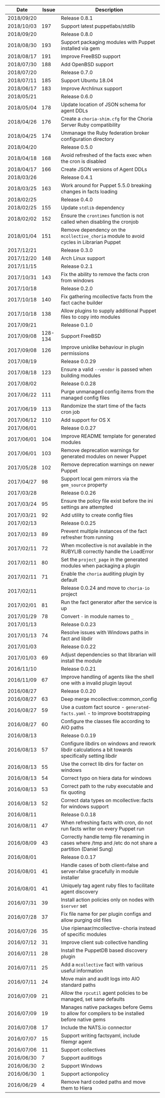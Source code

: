 |Date      |Issue|Description                                                                                              |
|----------|-----|---------------------------------------------------------------------------------------------------------|
|2018/09/20|     |Release 0.8.1                                                                                            |
|2018/10/03|197  |Support latest puppetlabs/stdlib                                                                         |
|2018/09/20|     |Release 0.8.0                                                                                            |
|2018/08/30|193  |Support packaging modules with Puppet installed via gem                                                  |
|2018/08/17|191  |Improve FreeBSD support                                                                                  |
|2018/07/30|188  |Add OpenBSD support                                                                                      |
|2018/07/20|     |Release 0.7.0                                                                                            |
|2018/07/11|185  |Support Ubuntu 18.04                                                                                     |
|2018/06/17|183  |Improve Archlinux support                                                                                |
|2018/05/21|     |Release 0.6.0                                                                                            |
|2018/05/04|178  |Update location of JSON schema for agent DDLs                                                            |
|2018/04/26|176  |Create a `choria-shim.cfg` for the Choria Server Ruby compatibility                                      |
|2018/04/25|174  |Unmanage the Ruby federation broker configuration directory                                              |
|2018/04/20|     |Release 0.5.0                                                                                            |
|2018/04/18|168  |Avoid refreshed of the facts exec when the cron is disabled                                              |
|2018/04/17|166  |Create JSON versions of Agent DDLs                                                                       |
|2018/03/26|     |Release 0.4.1                                                                                            |
|2018/03/25|163  |Work around for Puppet 5.5.0 breaking changes in facts loading                                           |
|2018/02/25|     |Release 0.4.0                                                                                            |
|2018/02/25|155  |Update `stdlib` dependency                                                                               |
|2018/02/02|152  |Ensure the `crontimes` function is not called when disabling the cronjob                                 |
|2018/01/04|151  |Remove dependency on the `mcollective_choria` module to avoid cycles in Librarian Puppet                 |
|2017/12/21|     |Release 0.3.0                                                                                            |
|2017/12/20|148  |Arch Linux support                                                                                       |
|2017/11/15|     |Release 0.2.1                                                                                            |
|2017/10/31|143  |Fix the ability to remove the facts cron from windows                                                    |
|2017/10/18|     |Release 0.2.0                                                                                            |
|2017/10/18|140  |Fix gathering mcollective facts from the fact cache builder                                              |
|2017/10/18|138  |Allow plugins to supply additional Puppet files to copy into modules                                     |
|2017/09/21|     |Release 0.1.0                                                                                            |
|2017/09/08|128-134|Support FreeBSD                                                                                        |
|2017/09/08|126  |Improve unixlike behaviour in plugin permissions                                                         |
|2017/08/19|     |Release 0.0.29                                                                                           |
|2017/08/18|123  |Ensure a valid `--vendor` is passed when building modules                                                |
|2017/08/02|     |Release 0.0.28                                                                                           |
|2017/06/22|111  |Purge unmanaged config items from the managed config files                                               |
|2017/06/19|113  |Randomize the start time of the facts cron job                                                           |
|2017/06/12|110  |Add support for OS X                                                                                     |
|2017/06/01|     |Release 0.0.27                                                                                           |
|2017/06/01|104  |Improve README template for generated modules                                                            |
|2017/06/01|103  |Remove deprecation warnings for generated modules on newer Puppet                                        |
|2017/05/28|102  |Remove deprecation warnings on newer Puppet                                                              |
|2017/04/27|98   |Support local gem mirrors via the `gem_source` property                                                  |
|2017/03/28|     |Release 0.0.26                                                                                           |
|2017/03/24|95   |Ensure the policy file exist before the ini settings are attempted                                       |
|2017/03/21|92   |Add utility to create config files                                                                       |
|2017/02/13|     |Release 0.0.25                                                                                           |
|2017/02/13|89   |Prevent multiple instances of the fact refresher from running                                            |
|2017/02/11|72   |When mcollective is not available in the RUBYLIB correctly handle the LoadError                          |
|2017/02/11|80   |Set the `project_page` in the generated modules when packaging a plugin                                  |
|2017/02/11|71   |Enable the `choria` auditing plugin by default                                                           |
|2017/02/11|     |Release 0.0.24 and move to `choria-io` project                                                           |
|2017/02/01|81   |Run the fact generator after the service is up                                                           |
|2017/01/29|78   |Convert `-` in module names to `_`                                                                       |
|2017/01/13|     |Release 0.0.23                                                                                           |
|2017/01/13|74   |Resolve issues with Windows paths in fact and libdir                                                     |
|2017/01/03|     |Release 0.0.22                                                                                           |
|2017/01/03|69   |Adjust dependencies so that librarian will install the module                                            |
|2016/11/10|     |Release 0.0.21                                                                                           |
|2016/11/09|67   |Improve handling of agents like the shell one with a invalid plugin layout                               |
|2016/08/27|     |Release 0.0.20                                                                                           |
|2016/08/27|63   |Deep merge mcollective::common_config                                                                    |
|2016/08/27|59   |Use a custom fact source - `generated-facts.yaml` - to improve bootstrapping                             |
|2016/08/27|60   |Configure the classes file according to AIO paths                                                        |
|2016/08/13|     |Release 0.0.19                                                                                           |
|2016/08/13|57   |Configure libdirs on windows and rework libdir calculations a bit towards specifically setting libdir    |
|2016/08/13|55   |Use the correct lib dirs for facter on windows                                                           |
|2016/08/13|54   |Correct typo on hiera data for windows                                                                   |
|2016/08/13|53   |Correct path to the ruby executable and fix quoting                                                      |
|2016/08/13|52   |Correct data types on mcollective::facts for windows support                                             |
|2016/08/11|     |Release 0.0.18                                                                                           |
|2016/08/11|47   |When refreshing facts with cron, do not run facts writer on every Puppet run                             |
|2016/08/09|43   |Correctly handle temp file renaming in cases where /tmp and /etc do not share a partition (Daniel Sung)  |
|2016/08/01|     |Release 0.0.17                                                                                           |
|2016/08/01|41   |Handle cases of both client=false and server=false gracefully in module installer                        |
|2016/08/01|41   |Uniquely tag agent ruby files to facilitate agent discovery                                              |
|2016/07/31|39   |Install action policies only on nodes with `$server` set                                                 |
|2016/07/28|37   |Fix file name for per plugin configs and allow purging old files                                         |
|2016/07/26|35   |Use ripienaar/mcollective-choria instead of specific modules                                             |
|2016/07/12|31   |Improve client sub collective handling                                                                   |
|2016/07/11|28   |Install the PuppetDB based discovery plugin                                                              |
|2016/07/11|25   |Add a `mcollective` fact with various useful information                                                 |
|2016/07/11|24   |Move main and audit logs into AIO standard paths                                                         |
|2016/07/09|21   |Allow the `rpcutil` agent policies to be managed, set sane defaults                                      |
|2016/07/09|19   |Manages native packages before Gems to allow for compilers to be installed before native gems            |
|2016/07/08|17   |Include the NATS.io connector                                                                            |
|2016/07/07|15   |Support writing factsyaml, include filemgr agent                                                         |
|2016/07/06|11   |Support collectives                                                                                      |
|2016/06/30|7    |Support auditlogs                                                                                        |
|2016/06/30|2    |Support Windows                                                                                          |
|2016/06/30|1    |Support actionpolicy                                                                                     |
|2016/06/29|4    |Remove hard coded paths and move them to Hiera                                                           |
